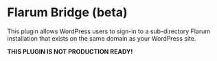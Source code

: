 # Flarum Bridge (beta)

This plugin allows WordPress users to sign-in to a sub-directory Flarum installation that exists on the same domain as your WordPress site.

__THIS PLUGIN IS NOT PRODUCTION READY!__
